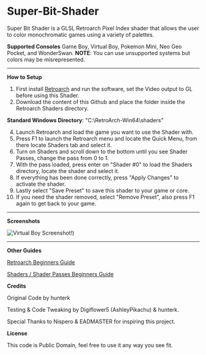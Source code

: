 # Super-Bit-Shader
Super Bit Shader is a GLSL Retroarch Pixel Index shader that allows the user to color monochromatic games using a variety of palettes.

**Supported Consoles**
Game Boy, Virtual Boy, Pokemon Mini, Neo Geo Pocket, and WonderSwan.
**NOTE**: You can use unsupported systems but colors may be misrepresented.

-----------------------------------------------------------------------------------------------------------------------
**How to Setup**
1. First install [Retroarch](https://www.retroarch.com/) and run the software, set the Video output to GL before using this Shader.
2. Download the content of this Github and place the folder inside the Retroarch Shaders directory.

**Standard Windows Directory**: "C:\RetroArch-Win64\shaders"

4. Launch Retroarch and load the game you want to use the Shader with.
5. Press F1 to launch the Retroarch menu and locate the Quick Menu, from there locate Shaders tab and select it.
6. Turn on Shaders and scroll down to the bottom until you see Shader Passes, change the pass from 0 to 1.
7. With the pass loaded, press enter on "Shader #0" to load the Shaders directory, locate the shader and select it.
8. If everything has been done correctly, press "Apply Changes" to activate the shader.
9. Lastly select "Save Preset" to save this shader to your game or core.
10. If you need the shader removed, select "Remove Preset", also press F1 again to get back to your game.
-----------------------------------------------------------------------------------------------------------------------
**Screenshots**

![Virtual Boy Screenshot!](https://i.imgur.com/yWm4wEx.png))

-----------------------------------------------------------------------------------------------------------------------
**Other Guides**

[Retroarch Beginners Guide](https://www.youtube.com/watch?v=YyZ6IrmsNgY)

[Shaders / Shader Passes Beginners Guide](https://www.youtube.com/watch?v=YyZ6IrmsNgY) 

**Credits**

Original Code by hunterk

Testing & Code Tweaking by Digiflower5 (AshleyPikachu) & hunterk.

Special Thanks to Nispero & EADMASTER for inspiring this project.

**License**

This code is Public Domain, feel free to use it any way you see fit.

